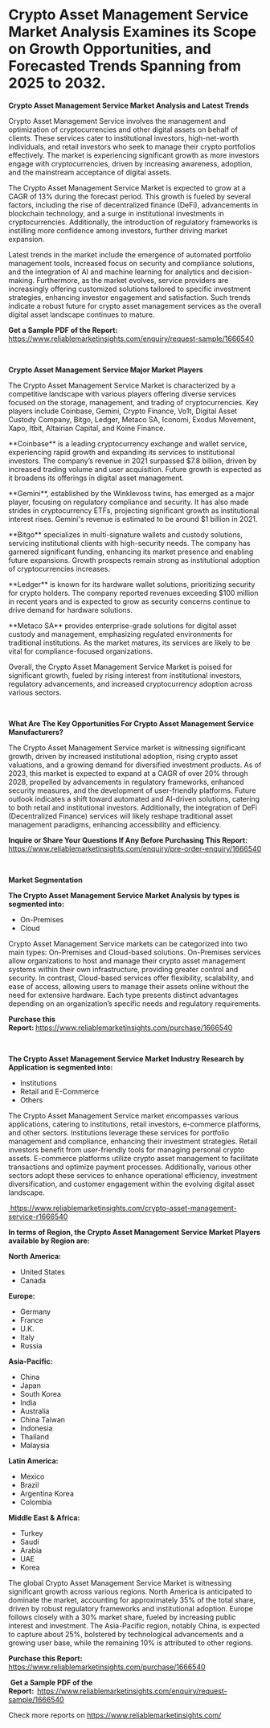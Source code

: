 <p><h1>Crypto Asset Management Service Market Analysis Examines its Scope on Growth Opportunities, and Forecasted Trends Spanning from 2025 to 2032.</h1></p><p><strong>Crypto Asset Management Service Market Analysis and Latest Trends</strong></p>
<p><p>Crypto Asset Management Service involves the management and optimization of cryptocurrencies and other digital assets on behalf of clients. These services cater to institutional investors, high-net-worth individuals, and retail investors who seek to manage their crypto portfolios effectively. The market is experiencing significant growth as more investors engage with cryptocurrencies, driven by increasing awareness, adoption, and the mainstream acceptance of digital assets.</p><p>The Crypto Asset Management Service Market is expected to grow at a CAGR of 13% during the forecast period. This growth is fueled by several factors, including the rise of decentralized finance (DeFi), advancements in blockchain technology, and a surge in institutional investments in cryptocurrencies. Additionally, the introduction of regulatory frameworks is instilling more confidence among investors, further driving market expansion. </p><p>Latest trends in the market include the emergence of automated portfolio management tools, increased focus on security and compliance solutions, and the integration of AI and machine learning for analytics and decision-making. Furthermore, as the market evolves, service providers are increasingly offering customized solutions tailored to specific investment strategies, enhancing investor engagement and satisfaction. Such trends indicate a robust future for crypto asset management services as the overall digital asset landscape continues to mature.</p></p>
<p><strong>Get a Sample PDF of the Report:&nbsp;</strong> <a href="https://www.reliablemarketinsights.com/enquiry/request-sample/1666540?utm_campaign=3223&utm_medium=2&utm_source=Github&utm_content=ia&utm_term=08032025&utm_id=crypto-asset-management-service">https://www.reliablemarketinsights.com/enquiry/request-sample/1666540</a></p>
<p>&nbsp;</p>
<p><strong>Crypto Asset Management Service Major Market Players</strong></p>
<p><p>The Crypto Asset Management Service Market is characterized by a competitive landscape with various players offering diverse services focused on the storage, management, and trading of cryptocurrencies. Key players include Coinbase, Gemini, Crypto Finance, Vo1t, Digital Asset Custody Company, Bitgo, Ledger, Metaco SA, Iconomi, Exodus Movement, Xapo, Itbit, Altairian Capital, and Koine Finance.</p><p>**Coinbase** is a leading cryptocurrency exchange and wallet service, experiencing rapid growth and expanding its services to institutional investors. The company’s revenue in 2021 surpassed $7.8 billion, driven by increased trading volume and user acquisition. Future growth is expected as it broadens its offerings in digital asset management.</p><p>**Gemini**, established by the Winklevoss twins, has emerged as a major player, focusing on regulatory compliance and security. It has also made strides in cryptocurrency ETFs, projecting significant growth as institutional interest rises. Gemini's revenue is estimated to be around $1 billion in 2021.</p><p>**Bitgo** specializes in multi-signature wallets and custody solutions, servicing institutional clients with high-security needs. The company has garnered significant funding, enhancing its market presence and enabling future expansions. Growth prospects remain strong as institutional adoption of cryptocurrencies increases.</p><p>**Ledger** is known for its hardware wallet solutions, prioritizing security for crypto holders. The company reported revenues exceeding $100 million in recent years and is expected to grow as security concerns continue to drive demand for hardware solutions.</p><p>**Metaco SA** provides enterprise-grade solutions for digital asset custody and management, emphasizing regulated environments for traditional institutions. As the market matures, its services are likely to be vital for compliance-focused organizations.</p><p>Overall, the Crypto Asset Management Service Market is poised for significant growth, fueled by rising interest from institutional investors, regulatory advancements, and increased cryptocurrency adoption across various sectors.</p></p>
<p>&nbsp;</p>
<p><strong>What Are The Key Opportunities For Crypto Asset Management Service Manufacturers?</strong></p>
<p><p>The Crypto Asset Management Service market is witnessing significant growth, driven by increased institutional adoption, rising crypto asset valuations, and a growing demand for diversified investment products. As of 2023, this market is expected to expand at a CAGR of over 20% through 2028, propelled by advancements in regulatory frameworks, enhanced security measures, and the development of user-friendly platforms. Future outlook indicates a shift toward automated and AI-driven solutions, catering to both retail and institutional investors. Additionally, the integration of DeFi (Decentralized Finance) services will likely reshape traditional asset management paradigms, enhancing accessibility and efficiency.</p></p>
<p><strong>Inquire or Share Your Questions If Any Before Purchasing This Report:</strong> <a href="https://www.reliablemarketinsights.com/enquiry/pre-order-enquiry/1666540?utm_campaign=3223&utm_medium=2&utm_source=Github&utm_content=ia&utm_term=08032025&utm_id=crypto-asset-management-service">https://www.reliablemarketinsights.com/enquiry/pre-order-enquiry/1666540</a></p>
<p>&nbsp;</p>
<p><strong>Market Segmentation</strong></p>
<p><strong>The Crypto Asset Management Service Market Analysis by types is segmented into:</strong></p>
<p><ul><li>On-Premises</li><li>Cloud</li></ul></p>
<p><p>Crypto Asset Management Service markets can be categorized into two main types: On-Premises and Cloud-based solutions. On-Premises services allow organizations to host and manage their crypto asset management systems within their own infrastructure, providing greater control and security. In contrast, Cloud-based services offer flexibility, scalability, and ease of access, allowing users to manage their assets online without the need for extensive hardware. Each type presents distinct advantages depending on an organization’s specific needs and regulatory requirements.</p></p>
<p><strong>Purchase this Report:&nbsp;</strong><a href="https://www.reliablemarketinsights.com/purchase/1666540?utm_campaign=3223&utm_medium=2&utm_source=Github&utm_content=ia&utm_term=08032025&utm_id=crypto-asset-management-service">https://www.reliablemarketinsights.com/purchase/1666540</a></p>
<p>&nbsp;</p>
<p><strong>The Crypto Asset Management Service Market Industry Research by Application is segmented into:</strong></p>
<p><ul><li>Institutions</li><li>Retail and E-Commerce</li><li>Others</li></ul></p>
<p><p>The Crypto Asset Management Service market encompasses various applications, catering to institutions, retail investors, e-commerce platforms, and other sectors. Institutions leverage these services for portfolio management and compliance, enhancing their investment strategies. Retail investors benefit from user-friendly tools for managing personal crypto assets. E-commerce platforms utilize crypto asset management to facilitate transactions and optimize payment processes. Additionally, various other sectors adopt these services to enhance operational efficiency, investment diversification, and customer engagement within the evolving digital asset landscape.</p></p>
<p><a href="https://www.reliablemarketinsights.com/crypto-asset-management-service-r1666540?utm_campaign=3223&utm_medium=2&utm_source=Github&utm_content=ia&utm_term=08032025&utm_id=crypto-asset-management-service">&nbsp;https://www.reliablemarketinsights.com/crypto-asset-management-service-r1666540</a></p>
<p><strong>In terms of Region, the Crypto Asset Management Service Market Players available by Region are:</strong></p>
<p>
    <p> <strong> North America: </strong>
        <ul>
            <li>United States</li>
            <li>Canada</li>
        </ul>
        </p> 
    <p> <strong> Europe: </strong>
        <ul>
            <li>Germany</li>
            <li>France</li>
            <li>U.K.</li>
            <li>Italy</li>
            <li>Russia</li>
        </ul>
        </p> 
    <p> <strong> Asia-Pacific: </strong>
        <ul>
            <li>China</li>
            <li>Japan</li>
            <li>South Korea</li>
            <li>India</li>
            <li>Australia</li>
            <li>China Taiwan</li>
            <li>Indonesia</li>
            <li>Thailand</li>
            <li>Malaysia</li>
        </ul>
        </p> 
    <p> <strong> Latin America: </strong>
        <ul>
            <li>Mexico</li>
            <li>Brazil</li>
            <li>Argentina Korea</li>
            <li>Colombia</li>
        </ul>
        </p> 
    <p> <strong> Middle East & Africa: </strong>
        <ul>
            <li>Turkey</li>
            <li>Saudi</li>
            <li>Arabia</li>
            <li>UAE</li>
            <li>Korea</li>
        </ul>
    </p>
    </p>
<p><p>The global Crypto Asset Management Service Market is witnessing significant growth across various regions. North America is anticipated to dominate the market, accounting for approximately 35% of the total share, driven by robust regulatory frameworks and institutional adoption. Europe follows closely with a 30% market share, fueled by increasing public interest and investment. The Asia-Pacific region, notably China, is expected to capture about 25%, bolstered by technological advancements and a growing user base, while the remaining 10% is attributed to other regions.</p></p>
<p><strong>Purchase this Report: </strong><a href="https://www.reliablemarketinsights.com/purchase/1666540?utm_campaign=3223&utm_medium=2&utm_source=Github&utm_content=ia&utm_term=08032025&utm_id=crypto-asset-management-service">https://www.reliablemarketinsights.com/purchase/1666540</a></p>
<p>&nbsp;<strong>Get a Sample PDF of the Report:&nbsp;&nbsp;</strong><a href="https://www.reliablemarketinsights.com/enquiry/request-sample/1666540?utm_campaign=3223&utm_medium=2&utm_source=Github&utm_content=ia&utm_term=08032025&utm_id=crypto-asset-management-service">https://www.reliablemarketinsights.com/enquiry/request-sample/1666540</a></p>
<p><strong></strong></p>
<p>Check more reports on <a href="https://www.reliablemarketinsights.com/?utm_campaign=3223&utm_medium=2&utm_source=Github&utm_content=ia&utm_term=08032025&utm_id=crypto-asset-management-service">https://www.reliablemarketinsights.com/</a></p>